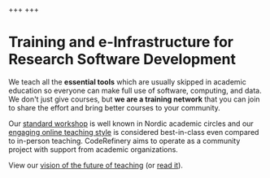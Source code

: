 +++
+++

# Training and e-Infrastructure for Research Software Development

We teach all the **essential tools** which are usually skipped in academic
education so everyone can make full use of software, computing, and
data. We don't just give courses, but **we are a training network** that you
can join to share the effort and bring better courses to your
community.

Our [standard workshop](@/lessons/core.md) is well known in Nordic
academic circles and our [engaging online teaching
style](@/workshops/teaching-style.md) is considered best-in-class even
compared to in-person teaching.  CodeRefinery aims to operate as a
community project with support from academic organizations.

View our [vision of the future of
teaching](https://www.youtube.com/watch?v=S9Jor12Cxdc) (or [read
it](https://hackmd.io/KRqQirJ_Rn2SHcE-t1iAUg?view)).
